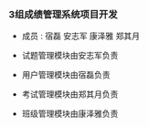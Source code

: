 ### 3组成绩管理系统项目开发

  * 成员 : 宿磊   安志军  康泽雅   郑其月

  * 试题管理模块由安志军负责
  * 用户管理模块由宿磊负责
  * 考试管理模块由郑其月负责
  * 班级管理模块由康泽雅负责

  


